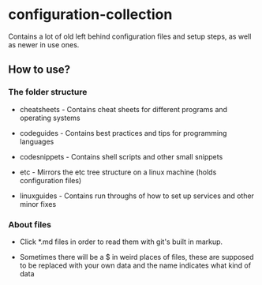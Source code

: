 # configuration-collection

Contains a lot of old left behind configuration files and setup steps, as well as newer in use ones.

## How to use?

### The folder structure

* cheatsheets - Contains cheat sheets for different programs and operating systems

* codeguides - Contains best practices and tips for programming languages

* codesnippets - Contains shell scripts and other small snippets

* etc - Mirrors the etc tree structure on a linux machine (holds configuration files)

* linuxguides - Contains run throughs of how to set up services and other minor fixes

### About files

* Click *.md files in order to read them with git's built in markup.

* Sometimes there will be a $ in weird places of files, these are supposed to be replaced with your own data and the name indicates what kind of data